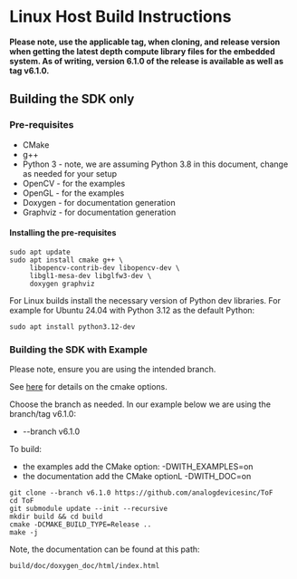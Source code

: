 # Linux Host Build Instructions

**Please note, use the applicable tag, when cloning, and release version when getting the latest depth compute library files for the embedded system. As of writing, version 6.1.0 of the release is available as well as tag v6.1.0.**

## Building the SDK only

### Pre-requisites
* CMake
* g++
* Python 3 - note, we are assuming Python 3.8 in this document, change as needed for your setup
* OpenCV - for the examples
* OpenGL - for the examples
* Doxygen - for documentation generation
* Graphviz - for documentation generation

#### Installing the pre-requisites
```console
sudo apt update
sudo apt install cmake g++ \
     libopencv-contrib-dev libopencv-dev \
     libgl1-mesa-dev libglfw3-dev \
     doxygen graphviz
```

For Linux builds install the necessary version of Python dev libraries. For example for Ubuntu 24.04 with Python 3.12 as the default Python:
```console
sudo apt install python3.12-dev
```

### Building the SDK with Example

Please note, ensure you are using the intended branch.

See [here](../../cmake/readme.md) for details on the cmake options.

Choose the branch as needed. In our example below we are using the branch/tag v6.1.0:
* --branch v6.1.0

To build:
* the examples add the CMake option: -DWITH_EXAMPLES=on
* the documentation add the CMake optionL -DWITH_DOC=on 

```console
git clone --branch v6.1.0 https://github.com/analogdevicesinc/ToF
cd ToF
git submodule update --init --recursive
mkdir build && cd build
cmake -DCMAKE_BUILD_TYPE=Release ..
make -j
```

Note, the documentation can be found at this path:
```console
build/doc/doxygen_doc/html/index.html
```

